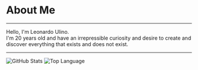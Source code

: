 # About Me
---
<p>Hello, I'm Leonardo Ulino.<br>
I'm 20 years old and have an irrepressible curiosity and desire to create and discover everything that exists and does not exist.</p>

---
<img alt = "GitHub Stats" src="https://github-readme-stats.vercel.app/api?username=Noel-Em&show_icons=true&hide=issues&bg_color=0b0b0b&hide_border=true&title_color=bb2aa0&text_color=c9b9c7&icon_color=bb2aa0">
<img alt = "Top Language" src="https://github-readme-stats.vercel.app/api/top-langs/?username=Noel-Em&hide=html,&hide_border=true&title_color=bb2aa0&text_color=c9b9c7&bg_color=0b0b0b">
